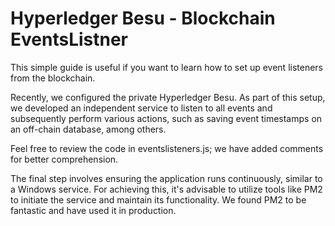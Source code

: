 # Hyperledger Besu - Blockchain EventsListner
This simple guide is useful if you want to learn how to set up event listeners from the blockchain.

Recently, we configured the private Hyperledger Besu. As part of this setup, we developed an independent service to listen to all events and subsequently perform various actions, such as saving event timestamps on an off-chain database, among others.

Feel free to review the code in eventslisteners.js; we have added comments for better comprehension.

The final step involves ensuring the application runs continuously, similar to a Windows service. For achieving this, it's advisable to utilize tools like PM2 to initiate the service and maintain its functionality. We found PM2 to be fantastic and have used it in production.
